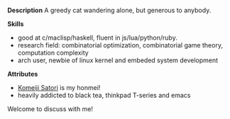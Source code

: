 **Description**
A greedy cat wandering alone, but generous to anybody.

**Skills**
+ good at c/maclisp/haskell, fluent in js/lua/python/ruby.
+ research field: combinatorial optimization, combinatorial game theory, computation complexity
+ arch user, newbie of linux kernel and embeded system development

**Attributes**
+ [Komeiji Satori](https://en.touhouwiki.net/wiki/Satori_Komeiji) is my honmei!
+ heavily addicted to black tea, thinkpad T-series and emacs

Welcome to discuss with me!
